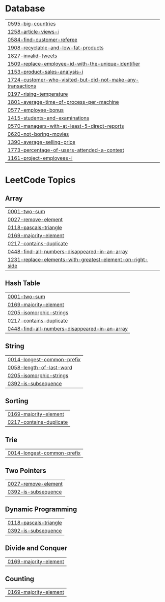 # Database
|  |
| ------- |
| [0595-big-countries](https://github.com/MohabEffat/LeetCode-Solutions/tree/master/0595-big-countries) |
| [1258-article-views-i](https://github.com/MohabEffat/LeetCode-Solutions/tree/master/1258-article-views-i) |
| [0584-find-customer-referee](https://github.com/MohabEffat/LeetCode-Solutions/tree/master/0584-find-customer-referee) |
| [1908-recyclable-and-low-fat-products](https://github.com/MohabEffat/LeetCode-Solutions/tree/master/1908-recyclable-and-low-fat-products) |
| [1827-invalid-tweets](https://github.com/MohabEffat/LeetCode-Solutions/tree/master/1827-invalid-tweets) |
| [1509-replace-employee-id-with-the-unique-identifier](https://github.com/MohabEffat/LeetCode-Solutions/tree/master/1509-replace-employee-id-with-the-unique-identifier) |
| [1153-product-sales-analysis-i](https://github.com/MohabEffat/LeetCode-Solutions/tree/master/1153-product-sales-analysis-i) |
| [1724-customer-who-visited-but-did-not-make-any-transactions](https://github.com/MohabEffat/LeetCode-Solutions/tree/master/1724-customer-who-visited-but-did-not-make-any-transactions) |
| [0197-rising-temperature](https://github.com/MohabEffat/LeetCode-Solutions/tree/master/0197-rising-temperature) |
| [1801-average-time-of-process-per-machine](https://github.com/MohabEffat/LeetCode-Solutions/tree/master/1801-average-time-of-process-per-machine) |
| [0577-employee-bonus](https://github.com/MohabEffat/LeetCode-Solutions/tree/master/0577-employee-bonus) |
| [1415-students-and-examinations](https://github.com/MohabEffat/LeetCode-Solutions/tree/master/1415-students-and-examinations) |
| [0570-managers-with-at-least-5-direct-reports](https://github.com/MohabEffat/LeetCode-Solutions/tree/master/0570-managers-with-at-least-5-direct-reports) |
| [0620-not-boring-movies](https://github.com/MohabEffat/LeetCode-Solutions/tree/master/0620-not-boring-movies) |
| [1390-average-selling-price](https://github.com/MohabEffat/LeetCode-Solutions/tree/master/1390-average-selling-price) |
| [1773-percentage-of-users-attended-a-contest](https://github.com/MohabEffat/LeetCode-Solutions/tree/master/1773-percentage-of-users-attended-a-contest) |
| [1161-project-employees-i](https://github.com/MohabEffat/LeetCode-Solutions/tree/master/1161-project-employees-i) |


<!---LeetCode Topics Start-->
# LeetCode Topics
## Array
|  |
| ------- |
| [0001-two-sum](https://github.com/MohabEffat/LeetCode-Solutions/tree/master/0001-two-sum) |
| [0027-remove-element](https://github.com/MohabEffat/LeetCode-Solutions/tree/master/0027-remove-element) |
| [0118-pascals-triangle](https://github.com/MohabEffat/LeetCode-Solutions/tree/master/0118-pascals-triangle) |
| [0169-majority-element](https://github.com/MohabEffat/LeetCode-Solutions/tree/master/0169-majority-element) |
| [0217-contains-duplicate](https://github.com/MohabEffat/LeetCode-Solutions/tree/master/0217-contains-duplicate) |
| [0448-find-all-numbers-disappeared-in-an-array](https://github.com/MohabEffat/LeetCode-Solutions/tree/master/0448-find-all-numbers-disappeared-in-an-array) |
| [1231-replace-elements-with-greatest-element-on-right-side](https://github.com/MohabEffat/LeetCode-Solutions/tree/master/1231-replace-elements-with-greatest-element-on-right-side) |
## Hash Table
|  |
| ------- |
| [0001-two-sum](https://github.com/MohabEffat/LeetCode-Solutions/tree/master/0001-two-sum) |
| [0169-majority-element](https://github.com/MohabEffat/LeetCode-Solutions/tree/master/0169-majority-element) |
| [0205-isomorphic-strings](https://github.com/MohabEffat/LeetCode-Solutions/tree/master/0205-isomorphic-strings) |
| [0217-contains-duplicate](https://github.com/MohabEffat/LeetCode-Solutions/tree/master/0217-contains-duplicate) |
| [0448-find-all-numbers-disappeared-in-an-array](https://github.com/MohabEffat/LeetCode-Solutions/tree/master/0448-find-all-numbers-disappeared-in-an-array) |
## String
|  |
| ------- |
| [0014-longest-common-prefix](https://github.com/MohabEffat/LeetCode-Solutions/tree/master/0014-longest-common-prefix) |
| [0058-length-of-last-word](https://github.com/MohabEffat/LeetCode-Solutions/tree/master/0058-length-of-last-word) |
| [0205-isomorphic-strings](https://github.com/MohabEffat/LeetCode-Solutions/tree/master/0205-isomorphic-strings) |
| [0392-is-subsequence](https://github.com/MohabEffat/LeetCode-Solutions/tree/master/0392-is-subsequence) |
## Sorting
|  |
| ------- |
| [0169-majority-element](https://github.com/MohabEffat/LeetCode-Solutions/tree/master/0169-majority-element) |
| [0217-contains-duplicate](https://github.com/MohabEffat/LeetCode-Solutions/tree/master/0217-contains-duplicate) |
## Trie
|  |
| ------- |
| [0014-longest-common-prefix](https://github.com/MohabEffat/LeetCode-Solutions/tree/master/0014-longest-common-prefix) |
## Two Pointers
|  |
| ------- |
| [0027-remove-element](https://github.com/MohabEffat/LeetCode-Solutions/tree/master/0027-remove-element) |
| [0392-is-subsequence](https://github.com/MohabEffat/LeetCode-Solutions/tree/master/0392-is-subsequence) |
## Dynamic Programming
|  |
| ------- |
| [0118-pascals-triangle](https://github.com/MohabEffat/LeetCode-Solutions/tree/master/0118-pascals-triangle) |
| [0392-is-subsequence](https://github.com/MohabEffat/LeetCode-Solutions/tree/master/0392-is-subsequence) |
## Divide and Conquer
|  |
| ------- |
| [0169-majority-element](https://github.com/MohabEffat/LeetCode-Solutions/tree/master/0169-majority-element) |
## Counting
|  |
| ------- |
| [0169-majority-element](https://github.com/MohabEffat/LeetCode-Solutions/tree/master/0169-majority-element) |
<!---LeetCode Topics End-->